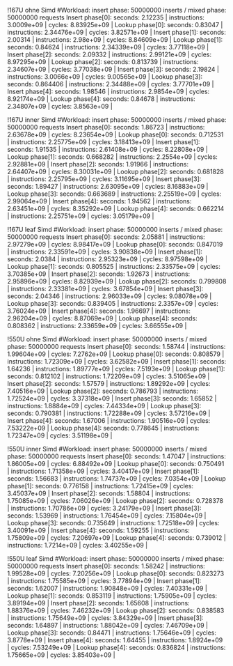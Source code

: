 !167U ohne Simd
#Workload: insert phase: 50000000 inserts / mixed phase: 50000000 requests
Insert phase[0]: seconds: 2.12235 | instructions: 3.0009e+09 | cycles: 8.83925e+09 | 
Lookup phase[0]: seconds: 0.83047 | instructions: 2.34476e+09 | cycles: 3.82571e+09 | 
Insert phase[1]: seconds: 2.00314 | instructions: 2.98e+09 | cycles: 8.84609e+09 | 
Lookup phase[1]: seconds: 0.84624 | instructions: 2.34339e+09 | cycles: 3.77118e+09 | 
Insert phase[2]: seconds: 2.09332 | instructions: 2.99121e+09 | cycles: 8.97295e+09 | 
Lookup phase[2]: seconds: 0.813739 | instructions: 2.34607e+09 | cycles: 3.77038e+09 | 
Insert phase[3]: seconds: 2.19824 | instructions: 3.0066e+09 | cycles: 9.00565e+09 | 
Lookup phase[3]: seconds: 0.864406 | instructions: 2.34488e+09 | cycles: 3.77701e+09 | 
Insert phase[4]: seconds: 1.98546 | instructions: 2.9854e+09 | cycles: 8.92174e+09 | 
Lookup phase[4]: seconds: 0.84678 | instructions: 2.34807e+09 | cycles: 3.8563e+09 | 

!167U inner Simd
#Workload: insert phase: 50000000 inserts / mixed phase: 50000000 requests
Insert phase[0]: seconds: 1.86723 | instructions: 2.63678e+09 | cycles: 8.23654e+09 | 
Lookup phase[0]: seconds: 0.712531 | instructions: 2.25775e+09 | cycles: 3.18413e+09 | 
Insert phase[1]: seconds: 1.91535 | instructions: 2.61408e+09 | cycles: 8.22808e+09 | 
Lookup phase[1]: seconds: 0.668282 | instructions: 2.2554e+09 | cycles: 2.92881e+09 | 
Insert phase[2]: seconds: 1.91966 | instructions: 2.64407e+09 | cycles: 8.30031e+09 | 
Lookup phase[2]: seconds: 0.681828 | instructions: 2.25795e+09 | cycles: 3.11695e+09 | 
Insert phase[3]: seconds: 1.89427 | instructions: 2.63095e+09 | cycles: 8.16883e+09 | 
Lookup phase[3]: seconds: 0.663689 | instructions: 2.25519e+09 | cycles: 2.99064e+09 | 
Insert phase[4]: seconds: 1.94562 | instructions: 2.63451e+09 | cycles: 8.35292e+09 | 
Lookup phase[4]: seconds: 0.662214 | instructions: 2.25751e+09 | cycles: 3.05179e+09 | 



!167U leaf Simd
#Workload: insert phase: 50000000 inserts / mixed phase: 50000000 requests
Insert phase[0]: seconds: 2.05881 | instructions: 2.97279e+09 | cycles: 8.98417e+09 | 
Lookup phase[0]: seconds: 0.847019 | instructions: 2.33591e+09 | cycles: 3.90838e+09 | 
Insert phase[1]: seconds: 2.0384 | instructions: 2.95323e+09 | cycles: 8.97598e+09 | 
Lookup phase[1]: seconds: 0.805525 | instructions: 2.33575e+09 | cycles: 3.70385e+09 | 
Insert phase[2]: seconds: 1.92673 | instructions: 2.95896e+09 | cycles: 8.82939e+09 | 
Lookup phase[2]: seconds: 0.799808 | instructions: 2.33381e+09 | cycles: 3.67854e+09 | 
Insert phase[3]: seconds: 2.04346 | instructions: 2.96033e+09 | cycles: 9.08078e+09 | 
Lookup phase[3]: seconds: 0.839405 | instructions: 2.3357e+09 | cycles: 3.76024e+09 | 
Insert phase[4]: seconds: 1.96697 | instructions: 2.96204e+09 | cycles: 8.87069e+09 | 
Lookup phase[4]: seconds: 0.808362 | instructions: 2.33659e+09 | cycles: 3.66555e+09 | 



!550U ohne Simd
#Workload: insert phase: 50000000 inserts / mixed phase: 50000000 requests
Insert phase[0]: seconds: 1.58744 | instructions: 1.99604e+09 | cycles: 7.2762e+09 | 
Lookup phase[0]: seconds: 0.808579 | instructions: 1.72309e+09 | cycles: 3.62582e+09 | 
Insert phase[1]: seconds: 1.64236 | instructions: 1.89777e+09 | cycles: 7.5193e+09 | 
Lookup phase[1]: seconds: 0.812102 | instructions: 1.72209e+09 | cycles: 3.51065e+09 | 
Insert phase[2]: seconds: 1.57579 | instructions: 1.89292e+09 | cycles: 7.40516e+09 | 
Lookup phase[2]: seconds: 0.786793 | instructions: 1.72524e+09 | cycles: 3.37318e+09 | 
Insert phase[3]: seconds: 1.65852 | instructions: 1.8884e+09 | cycles: 7.44334e+09 | 
Lookup phase[3]: seconds: 0.790381 | instructions: 1.72288e+09 | cycles: 3.57216e+09 | 
Insert phase[4]: seconds: 1.67006 | instructions: 1.90516e+09 | cycles: 7.53222e+09 | 
Lookup phase[4]: seconds: 0.778645 | instructions: 1.72347e+09 | cycles: 3.51198e+09 | 



!550U inner Simd
#Workload: insert phase: 50000000 inserts / mixed phase: 50000000 requests
Insert phase[0]: seconds: 1.47047 | instructions: 1.86005e+09 | cycles: 6.88492e+09 | 
Lookup phase[0]: seconds: 0.750491 | instructions: 1.71358e+09 | cycles: 3.40417e+09 | 
Insert phase[1]: seconds: 1.56683 | instructions: 1.74737e+09 | cycles: 7.0354e+09 | 
Lookup phase[1]: seconds: 0.776158 | instructions: 1.72415e+09 | cycles: 3.45037e+09 | 
Insert phase[2]: seconds: 1.58804 | instructions: 1.75085e+09 | cycles: 7.06026e+09 | 
Lookup phase[2]: seconds: 0.728378 | instructions: 1.70786e+09 | cycles: 3.24179e+09 | 
Insert phase[3]: seconds: 1.53969 | instructions: 1.76454e+09 | cycles: 7.15804e+09 | 
Lookup phase[3]: seconds: 0.735649 | instructions: 1.72518e+09 | cycles: 3.40091e+09 | 
Insert phase[4]: seconds: 1.59255 | instructions: 1.75809e+09 | cycles: 7.20697e+09 | 
Lookup phase[4]: seconds: 0.739012 | instructions: 1.7214e+09 | cycles: 3.40255e+09 | 


!550U leaf Simd
#Workload: insert phase: 50000000 inserts / mixed phase: 50000000 requests
Insert phase[0]: seconds: 1.58242 | instructions: 1.99528e+09 | cycles: 7.20256e+09 | 
Lookup phase[0]: seconds: 0.823273 | instructions: 1.75585e+09 | cycles: 3.77894e+09 | 
Insert phase[1]: seconds: 1.62007 | instructions: 1.90848e+09 | cycles: 7.40331e+09 | 
Lookup phase[1]: seconds: 0.853119 | instructions: 1.75905e+09 | cycles: 3.89194e+09 | 
Insert phase[2]: seconds: 1.65608 | instructions: 1.88376e+09 | cycles: 7.46232e+09 | 
Lookup phase[2]: seconds: 0.838583 | instructions: 1.75649e+09 | cycles: 3.84329e+09 | 
Insert phase[3]: seconds: 1.64897 | instructions: 1.88042e+09 | cycles: 7.46709e+09 | 
Lookup phase[3]: seconds: 0.84471 | instructions: 1.75646e+09 | cycles: 3.8778e+09 | 
Insert phase[4]: seconds: 1.64455 | instructions: 1.8924e+09 | cycles: 7.53249e+09 | 
Lookup phase[4]: seconds: 0.836824 | instructions: 1.75665e+09 | cycles: 3.85403e+09 | 

